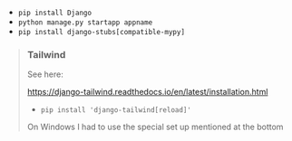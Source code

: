 -   `pip install Django`
-   `python manage.py startapp appname`
-   `pip install django-stubs[compatible-mypy]`

> ### Tailwind
>
> See here:
>
> https://django-tailwind.readthedocs.io/en/latest/installation.html
>
> -   `pip install 'django-tailwind[reload]'`
>
> On Windows I had to use the special set up mentioned at the bottom
